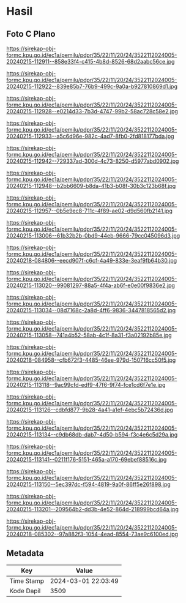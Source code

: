# Hasil

## Foto C Plano

https://sirekap-obj-formc.kpu.go.id/ec1a/pemilu/pdpr/35/22/11/20/24/3522112024005-20240215-112911--858e33f4-c415-4b8d-8526-68d2aabc56ce.jpg

https://sirekap-obj-formc.kpu.go.id/ec1a/pemilu/pdpr/35/22/11/20/24/3522112024005-20240215-112922--839e85b7-76b9-499c-9a0a-b927810869d1.jpg

https://sirekap-obj-formc.kpu.go.id/ec1a/pemilu/pdpr/35/22/11/20/24/3522112024005-20240215-112928--e0214d33-7b3d-4747-99b2-58ac728c58e2.jpg

https://sirekap-obj-formc.kpu.go.id/ec1a/pemilu/pdpr/35/22/11/20/24/3522112024005-20240215-112933--a5c6d96e-982c-4ad7-8fb0-2fd818177bda.jpg

https://sirekap-obj-formc.kpu.go.id/ec1a/pemilu/pdpr/35/22/11/20/24/3522112024005-20240215-112942--729337ad-300d-4c73-8250-d5977abd0902.jpg

https://sirekap-obj-formc.kpu.go.id/ec1a/pemilu/pdpr/35/22/11/20/24/3522112024005-20240215-112948--b2bb6609-b8da-41b3-b08f-30b3c123b68f.jpg

https://sirekap-obj-formc.kpu.go.id/ec1a/pemilu/pdpr/35/22/11/20/24/3522112024005-20240215-112957--0b5e9ec8-711c-4f89-ae02-d9d560fb2141.jpg

https://sirekap-obj-formc.kpu.go.id/ec1a/pemilu/pdpr/35/22/11/20/24/3522112024005-20240215-113006--61b32b2b-0bd9-44eb-9666-79cc045096d3.jpg

https://sirekap-obj-formc.kpu.go.id/ec1a/pemilu/pdpr/35/22/11/20/24/3522112024005-20240218-084806--eecd907f-c6cf-4a49-833e-3eaf9fb64b30.jpg

https://sirekap-obj-formc.kpu.go.id/ec1a/pemilu/pdpr/35/22/11/20/24/3522112024005-20240215-113020--99081297-88a5-4f4a-ab6f-e0e00f9836e2.jpg

https://sirekap-obj-formc.kpu.go.id/ec1a/pemilu/pdpr/35/22/11/20/24/3522112024005-20240215-113034--08d7168c-2a8d-4ff6-9836-3447818565d2.jpg

https://sirekap-obj-formc.kpu.go.id/ec1a/pemilu/pdpr/35/22/11/20/24/3522112024005-20240215-113058--741a4b52-58ab-4c1f-8a31-f3a02192b85e.jpg

https://sirekap-obj-formc.kpu.go.id/ec1a/pemilu/pdpr/35/22/11/20/24/3522112024005-20240218-084958--cfb672f3-4485-46ee-979d-150716cc50f5.jpg

https://sirekap-obj-formc.kpu.go.id/ec1a/pemilu/pdpr/35/22/11/20/24/3522112024005-20240215-113118--9ac99cfd-edf9-47f6-9f74-fce1cd6f7e1e.jpg

https://sirekap-obj-formc.kpu.go.id/ec1a/pemilu/pdpr/35/22/11/20/24/3522112024005-20240215-113126--cdbfd877-9b28-4a41-a1ef-4ebc5b72436d.jpg

https://sirekap-obj-formc.kpu.go.id/ec1a/pemilu/pdpr/35/22/11/20/24/3522112024005-20240215-113134--c9db68db-dab7-4d50-b594-f3c4e6c5d29a.jpg

https://sirekap-obj-formc.kpu.go.id/ec1a/pemilu/pdpr/35/22/11/20/24/3522112024005-20240215-113141--0211f176-5151-465a-a170-69ebef88516c.jpg

https://sirekap-obj-formc.kpu.go.id/ec1a/pemilu/pdpr/35/22/11/20/24/3522112024005-20240215-113150--5ec397dc-f594-4819-9a0f-86ff5e26f898.jpg

https://sirekap-obj-formc.kpu.go.id/ec1a/pemilu/pdpr/35/22/11/20/24/3522112024005-20240215-113201--209564b2-dd3b-4e52-864d-218999bcd64a.jpg

https://sirekap-obj-formc.kpu.go.id/ec1a/pemilu/pdpr/35/22/11/20/24/3522112024005-20240218-085302--97a882f3-1054-4ead-8554-73ae9c6100ed.jpg


## Metadata

| Key        | Value               |
| ---------- | ------------------- |
| Time Stamp | 2024-03-01 22:03:49 |
| Kode Dapil | 3509                |



